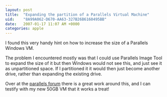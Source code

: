 ```yaml
---
layout: post
title:  "Expanding the partition of a Parallels Virtual Machine"
uid:	"8A99A062-D670-AA63-327B26B6160495BB"
date:   2007-01-17 11:07 AM +0000
categories: apple
---
```

I found this very handy hint on how to increase the size of a Parallels Windows VM. 

The problem I encountered mostly was that I could use Parallels Image Tool to expand the size of it but then Windows would not see this, and just see it as unpartitioned space. If I partitioned it it would then just become another drive, rather than expanding the existing drive.

Over at the <a href="http://forum.parallels.com/showthread.php?t=1481&highlight=resize+partition">parallels forum</a> there is a great work around this, and I can testify with my new 50GB VM that it works a treat!